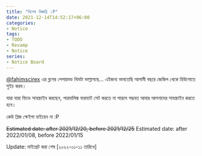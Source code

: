 ```yaml
---
title: "বিশেষ বিজ্ঞপ্তি :P"
date: 2021-12-14T14:52:17+06:00
categories:
- Notice
tags:
- TODO
- Revamp
- Notice
series: 
- Notice Board
---
```


[@fahimscirex] এর ব্লগের পেপারমড থিমটা ভাল্লাগছে... এইজন্য ভাবতেছি আগামী বছরে জেকিল থেকে হিউগোতে সুইচ করব।

যারা যারা ফিডে সাবস্ক্রাইব করছেন, পারমালিঙ্ক ফরম্যাট সেট করতে না পারলে সম্ভবত আবার আপনাদের সাবস্ক্রাইব করতে হবে।

কেউ প্লিজ ক্ষেইপা যাইয়েন না :P

[@fahimscirex]: https://github.com/fahimscirex

~~Estimated date: after 2021/12/20, before 2021/12/25~~
Estimated date: after 2022/01/08, before 2022/01/15

Update: মাইগ্রেট করা শেষ \[২০২২-০১-১১ তারিখে]
